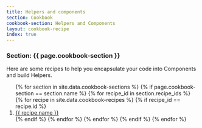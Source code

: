 ```yaml
---
title: Helpers and components
section: Cookbook
cookbook-section: Helpers and Components
layout: cookbook-recipe
index: true
---
```

### <span class="section-label">Section:</span> {{ page.cookbook-section }}

Here are some recipes to help you encapsulate your code into Components and build Helpers.

<ol>
{% for section in site.data.cookbook-sections %}
  {% if page.cookbook-section == section.name %}
    {% for recipe_id in section.recipe_ids %}
      {% for recipe in site.data.cookbook-recipes %}
        {% if recipe_id == recipe.id %}
          <li><a href="/recipes/{{section.section-path}}/{{ recipe.recipe-file }}.html">{{ recipe.name }}</a></li>
        {% endif %}
      {% endfor %}
    {% endfor %}
  {% endif %}
{% endfor %}
</ol>
